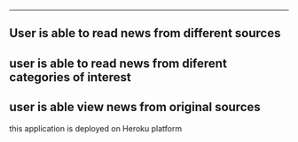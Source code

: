 ---------------------------------------------------------
User is able to read news from different sources
--------------------------------------------------------
user is able to read news from diferent categories of interest
--------------------------------------------------------
user is able view news from original sources
--------------------------------------------------------
this application is deployed on Heroku platform

